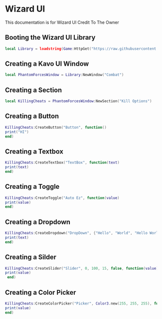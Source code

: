 # Wizard UI
This documentation is for Wizard UI Credit To The Owner

## Booting the Wizard UI Library
```lua
local Library = loadstring(Game:HttpGet("https://raw.githubusercontent.com/bloodball/-back-ups-for-libs/main/wizard"))()
```




## Creating a Kavo UI Window
```lua
local PhantomForcesWindow = Library:NewWindow("Combat")
```

## Creating a Section
```lua
local KillingCheats = PhantomForcesWindow:NewSection("Kill Options")
```

## Creating a Button
```lua
KillingCheats:CreateButton("Button", function()
print("HI")
end)
```

## Creating a Textbox
```lua
KillingCheats:CreateTextbox("TextBox", function(text)
print(text)
end)
```

## Creating a Toggle
```lua
KillingCheats:CreateToggle("Auto Ez", function(value)
print(value)
end)
```

## Creating a Dropdown
```lua
KillingCheats:CreateDropdown("DropDown", {"Hello", "World", "Hello World"}, 2, function(text)
print(text)
end)
```

## Creating a Silder
```lua
KillingCheats:CreateSlider("Slider", 0, 100, 15, false, function(value)
print(value)
 end)
```

## Creating a Color Picker
```lua
KillingCheats:CreateColorPicker("Picker", Color3.new(255, 255, 255), function(value)
print(value)
end)
```

